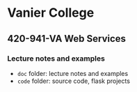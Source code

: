 # Vanier College

## 420-941-VA Web Services

### Lecture notes and examples

- `doc` folder: lecture notes and examples
- `code` folder: source code, flask projects
